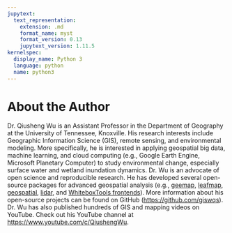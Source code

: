 ```yaml
---
jupytext:
  text_representation:
    extension: .md
    format_name: myst
    format_version: 0.13
    jupytext_version: 1.11.5
kernelspec:
  display_name: Python 3
  language: python
  name: python3
---
```


# About the Author

Dr. Qiusheng Wu is an Assistant Professor in the Department of Geography at the University of Tennessee, Knoxville. His research interests include Geographic Information Science (GIS), remote sensing, and environmental modeling. More specifically, he is interested in applying geospatial big data, machine learning, and cloud computing (e.g., Google Earth Engine, Microsoft Planetary Computer) to study environmental change, especially surface water and wetland inundation dynamics. Dr. Wu is an advocate of open science and reproducible research. He has developed several open-source packages for advanced geospatial analysis (e.g., [geemap](https://github.com/giswqs/geemap), [leafmap](https://github.com/giswqs/leafmap), [geospatial](https://github.com/giswqs/geospatial), [lidar](https://github.com/giswqs/lidar), and [WhiteboxTools frontends](https://github.com/giswqs/whitebox-frontends)). More information about his open-source projects can be found on GitHub (<https://github.com/giswqs>). Dr. Wu has also published hundreds of GIS and mapping videos on YouTube. Check out his YouTube channel at <https://www.youtube.com/c/QiushengWu>.
